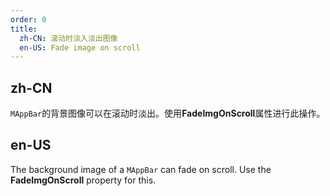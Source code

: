 ```yaml
---
order: 0
title:
  zh-CN: 滚动时淡入淡出图像
  en-US: Fade image on scroll
---
```


## zh-CN

`MAppBar`的背景图像可以在滚动时淡出。使用**FadeImgOnScroll**属性进行此操作。

## en-US

The background image of a `MAppBar` can fade on scroll. Use the **FadeImgOnScroll** property for this.
